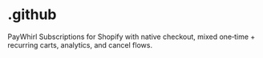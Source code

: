 # .github
PayWhirl Subscriptions for Shopify with native checkout, mixed one‑time + recurring carts, analytics, and cancel flows.
